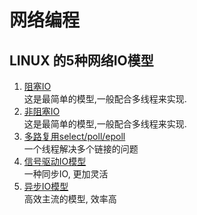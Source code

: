 # 网络编程

## LINUX 的5种网络IO模型

1. [阻塞IO](./block_io.md)  
  这是最简单的模型,一般配合多线程来实现.
2. [非阻塞IO](./non_block_io.md)  
  这是最简单的模型,一般配合多线程来实现.
3. [多路复用select/poll/epoll](./signal_drive_io.md)  
  一个线程解决多个链接的问题
4. [信号驱动IO模型]()  
  一种同步IO, 更加灵活
5. [异步IO模型]()  
  高效主流的模型, 效率高